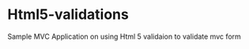 Html5-validations
=================

Sample MVC Application on using  Html 5 validaion to validate mvc form
